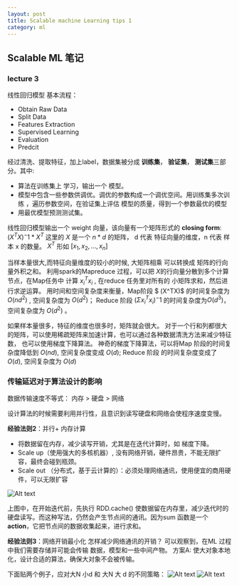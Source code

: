 ```yaml
---
layout: post
title: Scalable machine Learning tips 1 
category: ml
--- 
```

## Scalable ML 笔记
### lecture 3
线性回归模型
基本流程：
- Obtain Raw Data
- Split Data
- Features Extraction
- Supervised Learning
- Evaluation
- Predcit

经过清洗、提取特征，加上label，数据集被分成 **训练集**， **验证集**， **测试集**三部分。其中:
- 算法在训练集上 学习，输出一个 模型。
- 模型中包含一些参数供调优。调优的参数构成一个调优空间。用训练集多次训练 ，遍历参数空间，在验证集上评估 模型的质量，得到一个参数最优的模型
- 用最优模型预测测试集。

线性回归模型输出一个 weight 向量，该向量有一个矩阵形式的 **closing form**: $(X^TX)^-1*X^T$
这里的 $X$ 是一个 $n*d$ 的矩阵， d 代表 特征向量的维度，n 代表 样本 x 的数量。 $X^T$ 形如 $[x_1, x_2, ... , x_n ]$

当样本量很大,而特征向量维度的较小的时候,
大矩阵相乘 可以转换成 矩阵的行向量外积之和。
利用spark的Mapreduce 过程，可以把 $X$的行向量分散到多个计算节点，在Map任务中 计算 $x_i^T x_i$ ,  在reduce 任务里对所有的 小矩阵求和，然后进行求逆运算。
用时间和空间复杂度来衡量，Map阶段 $ (X^TX)$  的时间复杂度为 $O(nd^2)$ , 空间复杂度为 $O(d^2)$；
 Reduce 阶段 $(Σ x_i^T x_i )^-1$ 的时间复杂度为$O(d^3)$， 空间复杂度为 $O(d^2)$ 。

如果样本量很多，特征的维度也很多时，矩阵就会很大。
对于一个行和列都很大的矩阵，可以使用稀疏矩阵来加速计算，也可以通过各种数据清洗方法来减少特征数， 也可以使用梯度下降算法。
神奇的梯度下降算法，可以将Map 阶段的时间复杂度降低到 $O(nd)$, 空间复杂度变成 $O(d)$;
Reduce 阶段 的时间复杂度变成了 $O(d)$, 空间复杂度为 $O(d)$

### 传输延迟对于算法设计的影响
数据传输速度不等式：
内存 > 硬盘 > 网络

设计算法的时候需要利用并行性，且意识到读写硬盘和网络会使程序速度变慢。

**经验法则2**：并行+ 内存计算
- 将数据留在内存，减少读写开销，尤其是在迭代计算时，如 梯度下降。
- Scale up（使用强大的多核机器）, 没有网络开销，硬件昂贵，不能无限扩容，最终会碰到瓶颈。
- Scale out （分布式，基于云计算的）：必须处理网络通讯，使用便宜的商用硬件，可以无限扩容

![Alt text](./1436962170893.png)

上图中，在开始迭代前，先执行 RDD.cache() 使数据留在内存里，减少迭代时的硬盘读写。而这种写法，仍然会产生节点间的通讯。因为sum 函数是一个 **action**，它把节点间的数据收集起来，进行求和。


**经验法则3**：网络开销最小化
怎样减少网络通讯的开销？
可以观察到，在ML 过程中我们需要存储并可能会传输 数据，模型和一些中间产物。
方案A: 使大对象本地化，设计合适的算法，确保大对象不会被传输。

下面贴两个例子，应对大N 小d 和 大N 大 d 的不同策略：
![Alt text](./1436963287510.png)
![Alt text](./1436963300978.png)
